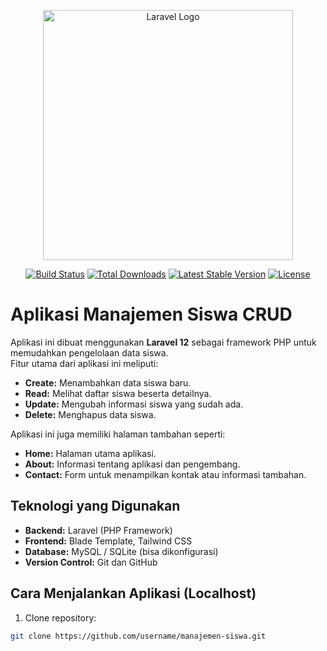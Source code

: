 <p align="center">
  <a href="https://laravel.com" target="_blank">
    <img src="https://raw.githubusercontent.com/laravel/art/master/logo-lockup/5%20SVG/2%20CMYK/1%20Full%20Color/laravel-logolockup-cmyk-red.svg" width="400" alt="Laravel Logo">
  </a>
</p>

<p align="center">
  <a href="https://github.com/laravel/framework/actions"><img src="https://github.com/laravel/framework/workflows/tests/badge.svg" alt="Build Status"></a>
  <a href="https://packagist.org/packages/laravel/framework"><img src="https://img.shields.io/packagist/dt/laravel/framework" alt="Total Downloads"></a>
  <a href="https://packagist.org/packages/laravel/framework"><img src="https://img.shields.io/packagist/v/laravel/framework" alt="Latest Stable Version"></a>
  <a href="https://packagist.org/packages/laravel/framework"><img src="https://img.shields.io/packagist/l/laravel/framework" alt="License"></a>
</p>

# Aplikasi Manajemen Siswa CRUD

Aplikasi ini dibuat menggunakan **Laravel 12** sebagai framework PHP untuk memudahkan pengelolaan data siswa.  
Fitur utama dari aplikasi ini meliputi:

- **Create:** Menambahkan data siswa baru.
- **Read:** Melihat daftar siswa beserta detailnya.
- **Update:** Mengubah informasi siswa yang sudah ada.
- **Delete:** Menghapus data siswa.

Aplikasi ini juga memiliki halaman tambahan seperti:

- **Home:** Halaman utama aplikasi.
- **About:** Informasi tentang aplikasi dan pengembang.
- **Contact:** Form untuk menampilkan kontak atau informasi tambahan.

## Teknologi yang Digunakan

- **Backend:** Laravel (PHP Framework)
- **Frontend:** Blade Template, Tailwind CSS
- **Database:** MySQL / SQLite (bisa dikonfigurasi)
- **Version Control:** Git dan GitHub

## Cara Menjalankan Aplikasi (Localhost)

1. Clone repository:
```bash
git clone https://github.com/username/manajemen-siswa.git
